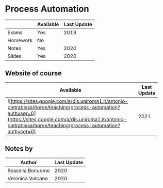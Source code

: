 # Process Automation


|   | Available | Last Update |
| ------------- | ------------- | ------------ |
| Exams | Yes | 2019 |
| Homework  | No |  |
| Notes  | Yes | 2020 |
| Slides | Yes | 2020 |

## Website of course 

|    Available | Last Update |
| ------------- | ------------- |
![https://sites.google.com/a/dis.uniroma1.it/antonio-pietrabissa/home/teaching/process-automation?authuser=0](https://sites.google.com/a/dis.uniroma1.it/antonio-pietrabissa/home/teaching/process-automation?authuser=0) | 2021|

## Notes by 

| Author |  Last Update | 
|--------| ------------ |  
| Rossella Bonuomo | 2020 |
| Veronica Vulcano | 2020| 
